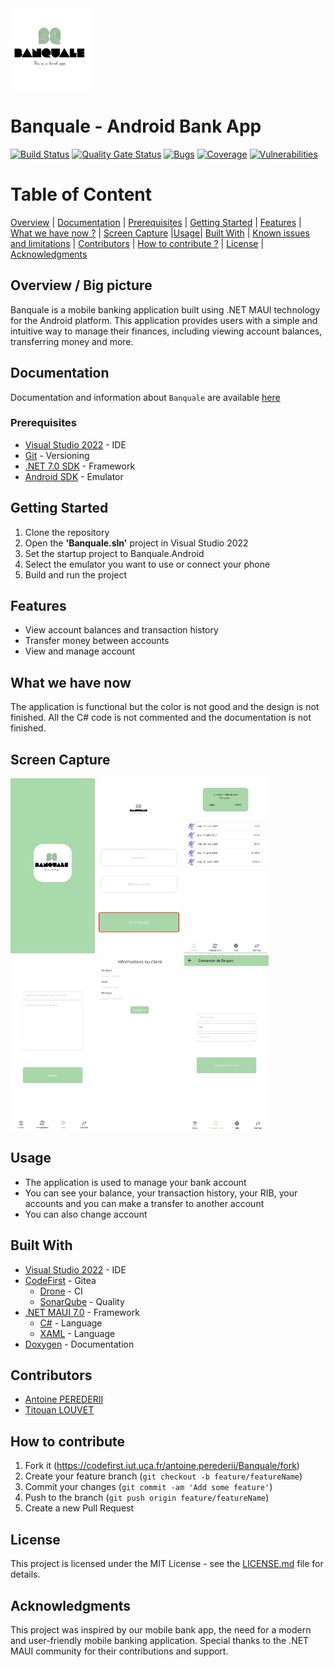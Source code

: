 <img src="./Documentation/images/banqualeSlogan.jpg" height="130">

# Banquale - Android Bank App

[![Build Status](https://codefirst.iut.uca.fr/api/badges/antoine.perederii/Banquale/status.svg)](https://codefirst.iut.uca.fr/antoine.perederii/Banquale)
[![Quality Gate Status](https://codefirst.iut.uca.fr/sonar/api/project_badges/measure?project=Banquale&metric=alert_status&token=1a49717e4d2f15e2eecaaa971ebd8c83fb9bd5c5)](https://codefirst.iut.uca.fr/sonar/dashboard?id=Banquale)
[![Bugs](https://codefirst.iut.uca.fr/sonar/api/project_badges/measure?project=Banquale&metric=bugs&token=1a49717e4d2f15e2eecaaa971ebd8c83fb9bd5c5)](https://codefirst.iut.uca.fr/sonar/dashboard?id=Banquale)
[![Coverage](https://codefirst.iut.uca.fr/sonar/api/project_badges/measure?project=Banquale&metric=coverage&token=1a49717e4d2f15e2eecaaa971ebd8c83fb9bd5c5)](https://codefirst.iut.uca.fr/sonar/dashboard?id=Banquale)
[![Vulnerabilities](https://codefirst.iut.uca.fr/sonar/api/project_badges/measure?project=Banquale&metric=vulnerabilities&token=1a49717e4d2f15e2eecaaa971ebd8c83fb9bd5c5)](https://codefirst.iut.uca.fr/sonar/dashboard?id=Banquale)

# Table of Content
[Overview](#overview--big-picture) | [Documentation](#documentation) | [Prerequisites](#prerequisites) | [Getting Started](#getting-started) | [Features](#features) | [What we have now ?](#what-we-have-now) | [Screen Capture](#screen-capture) |[Usage](#usage)| [Built With](#built-with) | [Known issues and limitations](known_issues_and_limitations) | [Contributors](#contributors) | [How to contribute ?](#how-to-contribute) | [License](#license) | [Acknowledgments](#acknowledgments)

## Overview / Big picture
Banquale is a mobile banking application built using .NET MAUI technology for the Android platform. This application provides users with a simple and intuitive way to manage their finances, including viewing account balances, transferring money and more.

## Documentation 
Documentation and information about `Banquale` are available [here](https://codefirst.iut.uca.fr/documentation/antoine.perederii/Banquale/doxygen/index.html)

### Prerequisites
* [Visual Studio 2022](https://visualstudio.microsoft.com/fr/vs/) - IDE
* [Git](https://git-scm.com/) - Versioning
* [.NET 7.0 SDK](https://docs.microsoft.com/fr-fr/dotnet/maui/get-started/installation) - Framework
* [Android SDK](https://developer.android.com/studio) - Emulator

## Getting Started
1. Clone the repository
2. Open the **'Banquale.sln'** project in Visual Studio 2022
3. Set the startup project to Banquale.Android
4. Select the emulator you want to use or connect your phone
5. Build and run the project

## Features
* View account balances and transaction history
* Transfer money between accounts
* View and manage account

## What we have now
The application is functional but the color is not good and the design is not finished. All the C# code is not commented and the documentation is not finished.

## Screen Capture
<img src="./Documentation/images/splash.jpg" height="280">
<img src="./Documentation/images/connection.jpg" height="280">
<img src="./Documentation/images/balance.jpg" height="280">
<img src="./Documentation/images/help.jpg" height="280">
<img src="./Documentation/images/customer.jpg" height="280">
<img src="./Documentation/images/payement.jpg" height="280">

## Usage
* The application is used to manage your bank account
* You can see your balance, your transaction history, your RIB, your accounts and you can make a transfer to another account
* You can also change account

## Built With
* [Visual Studio 2022](https://visualstudio.microsoft.com/fr/vs/) - IDE
* [CodeFirst](https://codefirst.iut.uca.fr/) - Gitea
  * [Drone](https://codefirst.iut.uca.fr/) - CI
  * [SonarQube](https://codefirst.iut.uca.fr/sonar/) - Quality
* [.NET MAUI 7.0](https://docs.microsoft.com/fr-fr/dotnet/maui/get-started/installation) - Framework
  * [C#](https://docs.microsoft.com/fr-fr/dotnet/csharp/) - Language
  * [XAML](https://docs.microsoft.com/fr-fr/dotnet/desktop-wpf/fundamentals/xaml) - Language
* [Doxygen](https://codefirst.iut.uca.fr/sonar/) - Documentation

<!-- ## Known issues and limitations -->

## Contributors
* [Antoine PEREDERII](https://codefirst.iut.uca.fr/u/antoine.perederii)
* [Titouan LOUVET](https://codefirst.iut.uca.fr/u/titouan.louvet)

## How to contribute
1. Fork it (<https://codefirst.iut.uca.fr/antoine.perederii/Banquale/fork>)
2. Create your feature branch (`git checkout -b feature/featureName`)
3. Commit your changes (`git commit -am 'Add some feature'`)
4. Push to the branch (`git push origin feature/featureName`)
5. Create a new Pull Request

## License 
This project is licensed under the MIT License - see the [LICENSE.md](LICENSE.md) file for details.

## Acknowledgments
This project was inspired by our mobile bank app, the need for a modern and user-friendly mobile banking application. Special thanks to the .NET MAUI community for their contributions and support.
